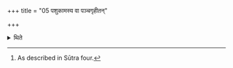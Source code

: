 +++
title = "05 पशुकामस्य वा पञ्चगृहीतन्"

+++

<details><summary>थिते</summary>

5. Or, in the case of a (sacrificer) desirous of cattle (he scoops ghee) five times in the Dhruvā and in the other two (ladles) in accordance with the basic paradigm.[^1]  

[^1]: As described in Sūtra four.
</details>
